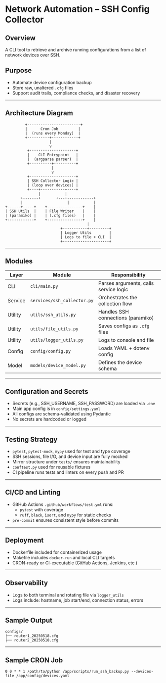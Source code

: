 # Network Automation – SSH Config Collector

## Overview

A CLI tool to retrieve and archive running configurations from a list of network devices over SSH.

## Purpose

- Automate device configuration backup
- Store raw, unaltered `.cfg` files
- Support audit trails, compliance checks, and disaster recovery

---

## Architecture Diagram

```plaintext
         +------------------------+
         |      Cron Job         |
         |  (runs every Monday)  |
         +----------+------------+
                    |
                    v
          +---------------------+
          |    CLI Entrypoint   |
          |  (argparse parser)  |
          +----------+----------+
                     |
                     v
          +---------------------+
          | SSH Collector Logic |
          | (loop over devices) |
          +----+-----------+----+
               |           |
       +-------+       +---+------------+
       |                    |           |
+------+-----+    +----------------+    |
| SSH Utils  |    | File Writer    |    |
| (paramiko) |    | (.cfg files)   |    |
+------------+    +----------------+    |
                                     |
                         +-----------+---------+
                         | Logger Utils        |
                         | Logs to file + CLI  |
                         +---------------------+
```

---

## Modules

| Layer    | Module                     | Responsibility                        |
|----------|----------------------------|----------------------------------------|
| CLI      | `cli/main.py`              | Parses arguments, calls service logic |
| Service  | `services/ssh_collector.py`| Orchestrates the collection flow      |
| Utility  | `utils/ssh_utils.py`       | Handles SSH connections (paramiko)    |
| Utility  | `utils/file_utils.py`      | Saves configs as `.cfg` files         |
| Utility  | `utils/logger_utils.py`    | Logs to console and file              |
| Config   | `config/config.py`         | Loads YAML + dotenv config            |
| Model    | `models/device_model.py`   | Defines the device schema             |

---

## Configuration and Secrets

- Secrets (e.g., SSH_USERNAME, SSH_PASSWORD) are loaded via `.env`
- Main app config is in `config/settings.yaml`
- All configs are schema-validated using Pydantic
- No secrets are hardcoded or logged

---

## Testing Strategy

- `pytest`, `pytest-mock`, `mypy` used for test and type coverage
- SSH sessions, file I/O, and device input are fully mocked
- Mirror structure under `tests/` ensures maintainability
- `conftest.py` used for reusable fixtures
- CI pipeline runs tests and linters on every push and PR

---

## CI/CD and Linting

- GitHub Actions `.github/workflows/test.yml` runs:
  - `pytest` with coverage
  - `ruff`, `black`, `isort`, and `mypy` for static checks
- `pre-commit` ensures consistent style before commits

---

## Deployment

- Dockerfile included for containerized usage
- Makefile includes `docker-run` and local CLI targets
- CRON-ready or CI-executable (GitHub Actions, Jenkins, etc.)

---

## Observability

- Logs to both terminal and rotating file via `logger_utils`
- Logs include: hostname, job start/end, connection status, errors

---

## Sample Output

```
configs/
├── router1_20250518.cfg
├── router2_20250518.cfg
```

---

## Sample CRON Job

```cron
0 0 * * 1 /path/to/python /app/scripts/run_ssh_backup.py --devices-file /app/config/devices.yaml
```
